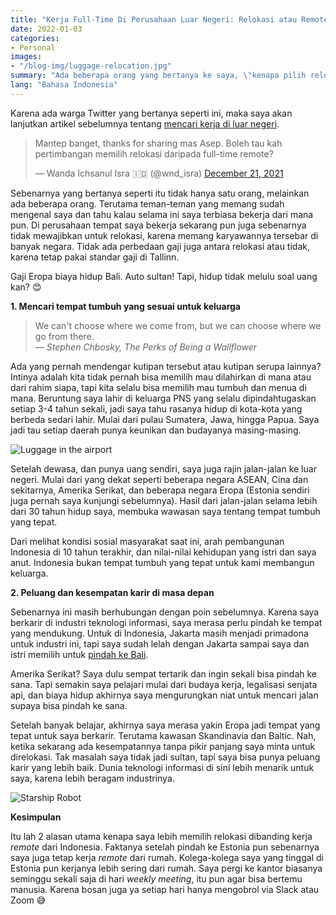 ```yaml
---
title: "Kerja Full-Time Di Perusahaan Luar Negeri: Relokasi atau Remote?" 
date: 2022-01-03
categories:
- Personal
images:
- "/blog-img/luggage-relocation.jpg"
summary: "Ada beberapa orang yang bertanya ke saya, \"kenapa pilih relokasi kalau bisa remote?\""
lang: "Bahasa Indonesia"
---
```


Karena ada warga Twitter yang bertanya seperti ini, maka saya akan lanjutkan artikel sebelumnya tentang [mencari kerja di luar negeri](/personal/mencari-kerja-di-luar-negeri).

<blockquote class="twitter-tweet"><p lang="in" dir="ltr">Mantep banget, thanks for sharing mas Asep. Boleh tau kah pertimbangan memilih relokasi daripada full-time remote?</p>&mdash; Wanda Ichsanul Isra 🇮🇩 (@wnd_isra) <a href="https://twitter.com/wnd_isra/status/1473240751567867909?ref_src=twsrc%5Etfw">December 21, 2021</a></blockquote> <script async src="https://platform.twitter.com/widgets.js" charset="utf-8"></script>

Sebenarnya yang bertanya seperti itu tidak hanya satu orang, melainkan ada beberapa orang. Terutama teman-teman yang memang sudah mengenal saya dan tahu kalau selama ini saya terbiasa bekerja dari mana pun. Di perusahaan tempat saya bekerja sekarang pun juga sebenarnya tidak mewajibkan untuk relokasi, karena memang karyawannya tersebar di banyak negara. Tidak ada perbedaan gaji juga antara relokasi atau tidak, karena tetap pakai standar gaji di Tallinn.

Gaji Eropa biaya hidup Bali. Auto sultan! Tapi, hidup tidak melulu soal uang kan? 😊

**1. Mencari tempat tumbuh yang sesuai untuk keluarga**

> We can't choose where we come from, but we can choose where we go from there.<br />
> &mdash; <cite>Stephen Chbosky, The Perks of Being a Wallflower</cite>

Ada yang pernah mendengar kutipan tersebut atau kutipan serupa lainnya? Intinya adalah kita tidak pernah bisa memilih mau dilahirkan di mana atau dari rahim siapa, tapi kita selalu bisa memilih mau tumbuh dan menua di mana. Beruntung saya lahir di keluarga PNS yang selalu dipindahtugaskan setiap 3-4 tahun sekali, jadi saya tahu rasanya hidup di kota-kota yang berbeda sedari lahir. Mulai dari pulau Sumatera, Jawa, hingga Papua. Saya jadi tau setiap daerah punya keunikan dan budayanya masing-masing.

![Luggage in the airport](/blog-img/luggage-relocation.jpg)

Setelah dewasa, dan punya uang sendiri, saya juga rajin jalan-jalan ke luar negeri. Mulai dari yang dekat seperti beberapa negara ASEAN, Cina dan sekitarnya, Amerika Serikat, dan beberapa negara Eropa (Estonia sendiri juga pernah saya kunjungi sebelumnya). Hasil dari jalan-jalan selama lebih dari 30 tahun hidup saya, membuka wawasan saya tentang tempat tumbuh yang tepat.

Dari melihat kondisi sosial masyarakat saat ini, arah pembangunan Indonesia di 10 tahun terakhir, dan nilai-nilai kehidupan yang istri dan saya anut. Indonesia bukan tempat tumbuh yang tepat untuk kami membangun keluarga.

**2. Peluang dan kesempatan karir di masa depan**

Sebenarnya ini masih berhubungan dengan poin sebelumnya. Karena saya berkarir di industri teknologi informasi, saya merasa perlu pindah ke tempat yang mendukung. Untuk di Indonesia, Jakarta masih menjadi primadona untuk industri ini, tapi saya sudah lelah dengan Jakarta sampai saya dan istri memilih untuk [pindah ke Bali](/business/terima-kasih-froyo-asep-is-out). 

Amerika Serikat? Saya dulu sempat tertarik dan ingin sekali bisa pindah ke sana. Tapi semakin saya pelajari mulai dari budaya kerja, legalisasi senjata api, dan biaya hidup akhirnya saya mengurungkan niat untuk mencari jalan supaya bisa pindah ke sana.

Setelah banyak belajar, akhirnya saya merasa yakin Eropa jadi tempat yang tepat untuk saya berkarir. Terutama kawasan Skandinavia dan Baltic. Nah, ketika sekarang ada kesempatannya tanpa pikir panjang saya minta untuk direlokasi. Tak masalah saya tidak jadi sultan, tapi saya bisa punya peluang karir yang lebih baik. Dunia teknologi informasi di sini lebih menarik untuk saya, karena lebih beragam industrinya.

![Starship Robot](/blog-img/starship-robot.jpg)

**Kesimpulan**

Itu lah 2 alasan utama kenapa saya lebih memilih relokasi dibanding kerja *remote* dari Indonesia. Faktanya setelah pindah ke Estonia pun sebenarnya saya juga tetap kerja *remote* dari rumah. Kolega-kolega saya yang tinggal di Estonia pun kerjanya lebih sering dari rumah. Saya pergi ke kantor biasanya seminggu sekali saja di hari *weekly meeting*, itu pun agar bisa bertemu manusia. Karena bosan juga ya setiap hari hanya mengobrol via Slack atau Zoom 😅
